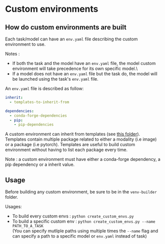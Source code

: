 # Custom environments

## How do custom environments are built

Each task/model can have an `env.yaml` file describing the custom environment to use.

Notes :
- If both the task and the model have an `env.yaml` file, the model custom environment will take precedence for its own specific model.\
- If a model does not have an `env.yaml` file but the task do, the model will be launched using the task's `env.yaml` file.

An `env.yaml` file is described as follow:
```yaml
inherit:
  - templates-to-inherit-from

dependencies:
  - conda-forge-dependencies
  - pip:
    - pip-dependencies
```

A custom environment can inherit from templates (see [this folder](src/venv-builder/envs)).\
Templates contain multiple package related to either a modality (i.e image) or a package (i.e pytorch). Templates are useful to build custom environment without having to list each package every time.

Note : a custom environment must have either a conda-forge dependency, a pip dependency or a inherit value.

## Usage

Before building any custom environment, be sure to be in the `venv-builder` folder.

Usages:
* To build every custom envs : `python create_custom_envs.py`
* To build a specific custom env : `python create_custom_envs.py --name PATH_TO_A_TASK` \
(You can specify mutliple paths using multiple times the `--name` flag and can specify a path to a specific model or `env.yaml` instead of task)